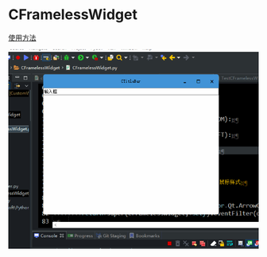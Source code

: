# CFramelessWidget

[使用方法](/TestCFramelessWidget.py)

![CFramelessWidget](/ScreenShot/CFramelessWidget.gif)